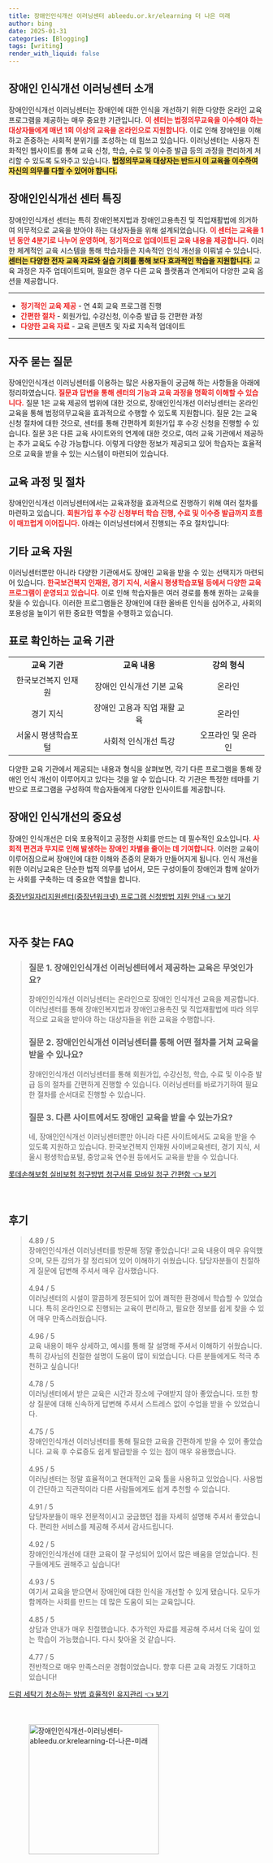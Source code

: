 ```yaml
---
title: 장애인인식개선 이러닝센터 ableedu.or.kr/elearning 더 나은 미래
author: bing
date: 2025-01-31
categories: [Blogging]
tags: [writing]
render_with_liquid: false
---
```



<h2 id='장애인인식개선이러닝센터소개'>장애인 인식개선 이러닝센터 소개</h2>

<p>장애인인식개선 이러닝센터는 장애인에 대한 인식을 개선하기 위한 다양한 온라인 교육 프로그램을 제공하는 매우 중요한 기관입니다. <b><span style="color: #ee2323;">이 센터는 법정의무교육을 이수해야 하는 대상자들에게 매년 1회 이상의 교육을 온라인으로 지원합니다.</span></b> 이로 인해 장애인을 이해하고 존중하는 사회적 분위기를 조성하는 데 힘쓰고 있습니다. 이러닝센터는 사용자 친화적인 웹사이트를 통해 교육 신청, 학습, 수료 및 이수증 발급 등의 과정을 편리하게 처리할 수 있도록 도와주고 있습니다. <b><span style="background-color: #ffe066;">법정의무교육 대상자는 반드시 이 교육을 이수하여 자신의 의무를 다할 수 있어야 합니다.</span></b></p>

<h2 id='장애인인식개선센터특징'>장애인인식개선 센터 특징</h2>

<p>장애인인식개선 센터는 특히 장애인복지법과 장애인고용촉진 및 직업재활법에 의거하여 의무적으로 교육을 받아야 하는 대상자들을 위해 설계되었습니다. <b><span style="color: #ee2323;">이 센터는 교육을 1년 동안 4분기로 나누어 운영하며, 정기적으로 업데이트된 교육 내용을 제공합니다.</span></b> 이러한 체계적인 교육 시스템을 통해 학습자들은 지속적인 인식 개선을 이뤄낼 수 있습니다. <b><span style="background-color: #ffe066;">센터는 다양한 전자 교육 자료와 실습 기회를 통해 보다 효과적인 학습을 지원합니다.</span></b> 교육 과정은 자주 업데이트되며, 필요한 경우 다른 교육 플랫폼과 연계되어 다양한 교육 옵션을 제공합니다.</p>

<hr />

<ul>
    <li><b><span style="color: #ee2323;">정기적인 교육 제공</span></b> - 연 4회 교육 프로그램 진행</li>
    <li><b><span style="color: #ee2323;">간편한 절차</span></b> - 회원가입, 수강신청, 이수증 발급 등 간편한 과정</li>
    <li><b><span style="color: #ee2323;">다양한 교육 자료</span></b> - 교육 콘텐츠 및 자료 지속적 업데이트</li>
</ul>

<hr />

<h2 id='자주묻는질문'>자주 묻는 질문</h2>

<p>장애인인식개선 이러닝센터를 이용하는 많은 사용자들이 궁금해 하는 사항들을 아래에 정리하였습니다. <b><span style="color: #ee2323;">질문과 답변을 통해 센터의 기능과 교육 과정을 명확히 이해할 수 있습니다.</span></b> 질문 1은 교육 제공의 범위에 대한 것으로, 장애인인식개선 이러닝센터는 온라인 교육을 통해 법정의무교육을 효과적으로 수행할 수 있도록 지원합니다. 질문 2는 교육 신청 절차에 대한 것으로, 센터를 통해 간편하게 회원가입 후 수강 신청을 진행할 수 있습니다. 질문 3은 다른 교육 사이트와의 연계에 대한 것으로, 여러 교육 기관에서 제공하는 추가 교육도 수강 가능합니다. 이렇게 다양한 정보가 제공되고 있어 학습자는 효율적으로 교육을 받을 수 있는 시스템이 마련되어 있습니다.</p>

<h2 id='교육과정및절차'>교육 과정 및 절차</h2>

<p>장애인인식개선 이러닝센터에서는 교육과정을 효과적으로 진행하기 위해 여러 절차를 마련하고 있습니다. <b><span style="color: #ee2323;">회원가입 후 수강 신청부터 학습 진행, 수료 및 이수증 발급까지 흐름이 매끄럽게 이어집니다.</span></b> 아래는 이러닝센터에서 진행되는 주요 절차입니다:</p>

<h2 id='기타교육자원'>기타 교육 자원</h2>

<p>이러닝센터뿐만 아니라 다양한 기관에서도 장애인 교육을 받을 수 있는 선택지가 마련되어 있습니다. <b><span style="color: #ee2323;">한국보건복지 인재원, 경기 지식, 서울시 평생학습포털 등에서 다양한 교육 프로그램이 운영되고 있습니다.</span></b> 이로 인해 학습자들은 여러 경로를 통해 원하는 교육을 찾을 수 있습니다. 이러한 프로그램들은 장애인에 대한 올바른 인식을 심어주고, 사회의 포용성을 높이기 위한 중요한 역할을 수행하고 있습니다.</p>

<h2 id='표로확인하는교육기관'>표로 확인하는 교육 기관</h2>

<table>
    <tr>
        <td style="text-align: center; height: 17px;"><b>교육 기관</b></td>
        <td style="text-align: center; height: 17px;"><b>교육 내용</b></td>
        <td style="text-align: center; height: 17px;"><b>강의 형식</b></td>
    </tr>
    <tr>
        <td style="text-align: center; height: 17px;">한국보건복지 인재원</td>
        <td style="text-align: center; height: 17px;">장애인 인식개선 기본 교육</td>
        <td style="text-align: center; height: 17px;">온라인</td>
    </tr>
    <tr>
        <td style="text-align: center; height: 17px;">경기 지식</td>
        <td style="text-align: center; height: 17px;">장애인 고용과 직업 재활 교육</td>
        <td style="text-align: center; height: 17px;">온라인</td>
    </tr>
    <tr>
        <td style="text-align: center; height: 17px;">서울시 평생학습포털</td>
        <td style="text-align: center; height: 17px;">사회적 인식개선 특강</td>
        <td style="text-align: center; height: 17px;">오프라인 및 온라인</td>
    </tr>
</table>

<p>다양한 교육 기관에서 제공되는 내용과 형식을 살펴보면, 각기 다른 프로그램을 통해 장애인 인식 개선이 이루어지고 있다는 것을 알 수 있습니다. 각 기관은 특정한 테마를 기반으로 프로그램을 구성하여 학습자들에게 다양한 인사이트를 제공합니다.</p>

<h2 id='장애인인식개선의중요성'>장애인 인식개선의 중요성</h2>

<p>장애인 인식개선은 더욱 포용적이고 공정한 사회를 만드는 데 필수적인 요소입니다. <b><span style="color: #ee2323;">사회적 편견과 무지로 인해 발생하는 장애인 차별을 줄이는 데 기여합니다.</span></b> 이러한 교육이 이루어짐으로써 장애인에 대한 이해와 존중의 문화가 만들어지게 됩니다. 인식 개선을 위한 이러닝교육은 단순한 법적 의무를 넘어서, 모든 구성이들이 장애인과 함께 살아가는 사회를 구축하는 데 중요한 역할을 합니다.</p>


<p><a class="click-button" title="중장년일자리지원센터(중장년워크넷) 프로그램 신청방법 지원 안내" href="https://adkhouse.github.io/posts/%EC%A4%91%EC%9E%A5%EB%85%84%EC%9D%BC%EC%9E%90%EB%A6%AC%EC%A7%80%EC%9B%90%EC%84%BC%ED%84%B0(%EC%A4%91%EC%9E%A5%EB%85%84%EC%9B%8C%ED%81%AC%EB%84%B7)-%ED%94%84%EB%A1%9C%EA%B7%B8%EB%9E%A8-%EC%8B%A0%EC%B2%AD%EB%B0%A9%EB%B2%95-%EC%A7%80%EC%9B%90-%EC%95%88%EB%82%B4/" rel="dofollow">중장년일자리지원센터(중장년워크넷) 프로그램 신청방법 지원 안내 👈 보기</a></p><br>
<h2 id='자주_찾는_FAQ'>자주 찾는 FAQ</h2>
<div itemscope="" itemtype="https://schema.org/FAQPage"> 
<blockquote> 
<div itemscope="" itemprop="mainEntity" itemtype="https://schema.org/Question"> 
<h3 itemprop="name">질문 1. 장애인인식개선 이러닝센터에서 제공하는 교육은 무엇인가요?</h3> 
<div itemscope="" itemprop="acceptedAnswer" itemtype="https://schema.org/Answer"> 
<span itemprop="text"> 
<p>장애인인식개선 이러닝센터는 온라인으로 장애인 인식개선 교육을 제공합니다. 이러닝센터를 통해 장애인복지법과 장애인고용촉진 및 직업재활법에 따라 의무적으로 교육을 받아야 하는 대상자들을 위한 교육을 수행합니다.</p> 
</span> 
</div> 
</div> 

<div itemscope="" itemprop="mainEntity" itemtype="https://schema.org/Question"> 
<h3 itemprop="name">질문 2. 장애인인식개선 이러닝센터를 통해 어떤 절차를 거쳐 교육을 받을 수 있나요?</h3> 
<div itemscope="" itemprop="acceptedAnswer" itemtype="https://schema.org/Answer"> 
<span itemprop="text"> 
<p>장애인인식개선 이러닝센터를 통해 회원가입, 수강신청, 학습, 수료 및 이수증 발급 등의 절차를 간편하게 진행할 수 있습니다. 이러닝센터를 바로가기하여 필요한 절차를 순서대로 진행할 수 있습니다.</p> 
</span> 
</div> 
</div> 

<div itemscope="" itemprop="mainEntity" itemtype="https://schema.org/Question"> 
<h3 itemprop="name">질문 3. 다른 사이트에서도 장애인 교육을 받을 수 있는가요?</h3> 
<div itemscope="" itemprop="acceptedAnswer" itemtype="https://schema.org/Answer"> 
<span itemprop="text"> 
<p>네, 장애인인식개선 이러닝센터뿐만 아니라 다른 사이트에서도 교육을 받을 수 있도록 지원하고 있습니다. 한국보건복지 인재원 사이버교육센터, 경기 지식, 서울시 평생학습포털, 중앙교육 연수원 등에서도 교육을 받을 수 있습니다.</p> 
</span> 
</div> 
</div> 
</blockquote> 
</div>
<p><a class="click-button" title="롯데손해보험 실비보험 청구방법 청구서류 모바일 청구 간편함" href="https://adkhouse.github.io/posts/%EB%A1%AF%EB%8D%B0%EC%86%90%ED%95%B4%EB%B3%B4%ED%97%98-%EC%8B%A4%EB%B9%84%EB%B3%B4%ED%97%98-%EC%B2%AD%EA%B5%AC%EB%B0%A9%EB%B2%95-%EC%B2%AD%EA%B5%AC%EC%84%9C%EB%A5%98-%EB%AA%A8%EB%B0%94%EC%9D%BC-%EC%B2%AD%EA%B5%AC-%EA%B0%84%ED%8E%B8%ED%95%A8/" rel="dofollow">롯데손해보험 실비보험 청구방법 청구서류 모바일 청구 간편함 👈 보기</a></p><br>
<h2 id='후기'>후기</h2>
<div itemscope itemtype="https://schema.org/Product">
  <blockquote>
  <div itemprop="review" itemscope itemtype="https://schema.org/Review">
      <div itemprop="reviewRating" itemscope itemtype="https://schema.org/Rating"> <span itemprop="ratingValue">4.89</span> / <span itemprop="bestRating">5</span> </div>
      <span itemprop="reviewBody">장애인인식개선 이러닝센터를 방문해 정말 좋았습니다! 교육 내용이 매우 유익했으며, 모든 강의가 잘 정리되어 있어 이해하기 쉬웠습니다. 담당자분들이 친절하게 질문에 답변해 주셔서 매우 감사했습니다.</span>
  </div>
  <br>
  <div itemprop="review" itemscope itemtype="https://schema.org/Review">
      <div itemprop="reviewRating" itemscope itemtype="https://schema.org/Rating"> <span itemprop="ratingValue">4.94</span> / <span itemprop="bestRating">5</span> </div>
      <span itemprop="reviewBody">이러닝센터의 시설이 깔끔하게 정돈되어 있어 쾌적한 환경에서 학습할 수 있었습니다. 특히 온라인으로 진행되는 교육이 편리하고, 필요한 정보를 쉽게 찾을 수 있어 매우 만족스러웠습니다.</span>
  </div>
  <br>
  <div itemprop="review" itemscope itemtype="https://schema.org/Review">
      <div itemprop="reviewRating" itemscope itemtype="https://schema.org/Rating"> <span itemprop="ratingValue">4.96</span> / <span itemprop="bestRating">5</span> </div>
      <span itemprop="reviewBody">교육 내용이 매우 상세하고, 예시를 통해 잘 설명해 주셔서 이해하기 쉬웠습니다. 특히 강사님의 친절한 설명이 도움이 많이 되었습니다. 다른 분들에게도 적극 추천하고 싶습니다!</span>
  </div>
  <br>
  <div itemprop="review" itemscope itemtype="https://schema.org/Review">
      <div itemprop="reviewRating" itemscope itemtype="https://schema.org/Rating"> <span itemprop="ratingValue">4.78</span> / <span itemprop="bestRating">5</span> </div>
      <span itemprop="reviewBody">이러닝센터에서 받은 교육은 시간과 장소에 구애받지 않아 좋았습니다. 또한 항상 질문에 대해 신속하게 답변해 주셔서 스트레스 없이 수업을 받을 수 있었습니다.</span>
  </div>
  <br>
  <div itemprop="review" itemscope itemtype="https://schema.org/Review">
      <div itemprop="reviewRating" itemscope itemtype="https://schema.org/Rating"> <span itemprop="ratingValue">4.75</span> / <span itemprop="bestRating">5</span> </div>
      <span itemprop="reviewBody">장애인인식개선 이러닝센터를 통해 필요한 교육을 간편하게 받을 수 있어 좋았습니다. 교육 후 수료증도 쉽게 발급받을 수 있는 점이 매우 유용했습니다.</span>
  </div>
  <br>
  <div itemprop="review" itemscope itemtype="https://schema.org/Review">
      <div itemprop="reviewRating" itemscope itemtype="https://schema.org/Rating"> <span itemprop="ratingValue">4.95</span> / <span itemprop="bestRating">5</span> </div>
      <span itemprop="reviewBody">이러닝센터는 정말 효율적이고 현대적인 교육 툴을 사용하고 있었습니다. 사용법이 간단하고 직관적이라 다른 사람들에게도 쉽게 추천할 수 있습니다.</span>
  </div>
  <br>
  <div itemprop="review" itemscope itemtype="https://schema.org/Review">
      <div itemprop="reviewRating" itemscope itemtype="https://schema.org/Rating"> <span itemprop="ratingValue">4.91</span> / <span itemprop="bestRating">5</span> </div>
      <span itemprop="reviewBody">담당자분들이 매우 전문적이시고 궁금했던 점을 자세히 설명해 주셔서 좋았습니다. 편리한 서비스를 제공해 주셔서 감사드립니다.</span>
  </div>
  <br>
  <div itemprop="review" itemscope itemtype="https://schema.org/Review">
      <div itemprop="reviewRating" itemscope itemtype="https://schema.org/Rating"> <span itemprop="ratingValue">4.92</span> / <span itemprop="bestRating">5</span> </div>
      <span itemprop="reviewBody">장애인인식개선에 대한 교육이 잘 구성되어 있어서 많은 배움을 얻었습니다. 친구들에게도 권해주고 싶습니다!</span>
  </div>
  <br>
  <div itemprop="review" itemscope itemtype="https://schema.org/Review">
      <div itemprop="reviewRating" itemscope itemtype="https://schema.org/Rating"> <span itemprop="ratingValue">4.93</span> / <span itemprop="bestRating">5</span> </div>
      <span itemprop="reviewBody">여기서 교육을 받으면서 장애인에 대한 인식을 개선할 수 있게 됐습니다. 모두가 함께하는 사회를 만드는 데 많은 도움이 되는 교육입니다.</span>
  </div>
  <br>
  <div itemprop="review" itemscope itemtype="https://schema.org/Review">
      <div itemprop="reviewRating" itemscope itemtype="https://schema.org/Rating"> <span itemprop="ratingValue">4.85</span> / <span itemprop="bestRating">5</span> </div>
      <span itemprop="reviewBody">상담과 안내가 매우 친절했습니다. 추가적인 자료를 제공해 주셔서 더욱 깊이 있는 학습이 가능했습니다. 다시 찾아올 것 같습니다.</span>
  </div>
  <br>
  <div itemprop="review" itemscope itemtype="https://schema.org/Review">
      <div itemprop="reviewRating" itemscope itemtype="https://schema.org/Rating"> <span itemprop="ratingValue">4.77</span> / <span itemprop="bestRating">5</span> </div>
      <span)itemprop="reviewBody">전반적으로 매우 만족스러운 경험이었습니다. 향후 다른 교육 과정도 기대하고 있습니다!</span>
  </div>
  </blockquote>
</div>
<p><a class="click-button" title="드럼 세탁기 청소하는 방법 효율적인 유지관리" href="https://adkhouse.github.io/posts/%EB%93%9C%EB%9F%BC-%EC%84%B8%ED%83%81%EA%B8%B0-%EC%B2%AD%EC%86%8C%ED%95%98%EB%8A%94-%EB%B0%A9%EB%B2%95-%ED%9A%A8%EC%9C%A8%EC%A0%81%EC%9D%B8-%EC%9C%A0%EC%A7%80%EA%B4%80%EB%A6%AC/" rel="dofollow">드럼 세탁기 청소하는 방법 효율적인 유지관리 👈 보기</a></p><br>
<figure class="image"><img src="https://adkhouse.github.io/assets/img/thumbnail/장애인인식개선-이러닝센터-ableedu.or.krelearning-더-나은-미래.webp" alt="장애인인식개선-이러닝센터-ableedu.or.krelearning-더-나은-미래" width="256" height="256"></figure>